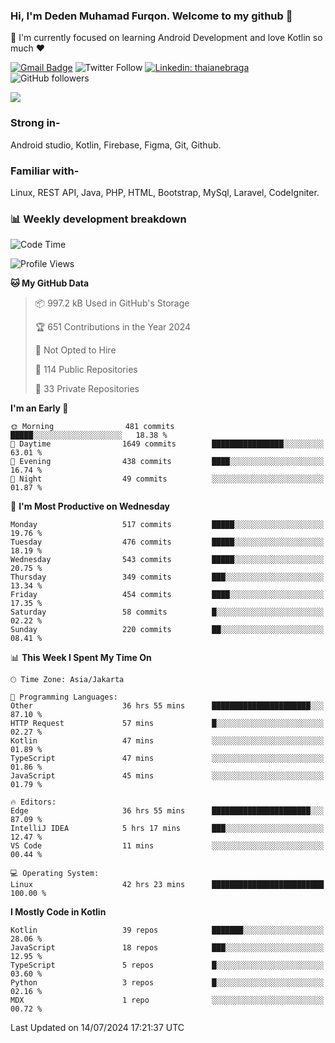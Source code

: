 ### Hi, I'm Deden Muhamad Furqon. Welcome to my github 👋

<!--
**furqoncreative/furqoncreative** is a ✨ _special_ ✨ repository because its `README.md` (this file) appears on your GitHub profile.

Here are some ideas to get you started:

- 🔭 I’m currently working on ...
- 👯 I’m looking to collaborate on ...
- 🤔 I’m looking for help with ...
- 💬 Ask me about ...
- 📫 How to reach me: ...
- 😄 Pronouns: ...
- ⚡ Fun fact: ...
-->

  🌱 I'm currently focused on learning Android Development and love Kotlin so much ❤ 

[![Gmail Badge](https://img.shields.io/badge/-furqoncreative24@gmail.com-c14438?style=flat-square&logo=Gmail&logoColor=white&link=mailto:furqoncreative24@gmail.com)](mailto:furqoncreative24@gmail.com)
![Twitter Follow](https://img.shields.io/twitter/follow/furqoncreative?label=Follow)
[![Linkedin: thaianebraga](https://img.shields.io/badge/-Deden_Muhamad_Furqon-blue?style=flat-square&logo=Linkedin&logoColor=white&link=https://www.linkedin.com/in/anmol-p-singh/)](https://www.linkedin.com/in/furqoncreative/)
![GitHub followers](https://img.shields.io/github/followers/furqoncreative?label=Follow&style=social)

<img src="https://github-readme-stats.sera5-dev.vercel.app/api?username=furqoncreative&hide=stars&show_icons=true&count_private=true&include_all_commits=true&title_color=#008080&icon_color=#008080&hide_border=true" width="">

### Strong in-

Android studio, Kotlin, Firebase, Figma, Git, Github.

### Familiar with-
Linux, REST API, Java, PHP, HTML, Bootstrap, MySql, Laravel, CodeIgniter.

### 📊 Weekly development breakdown

<!--START_SECTION:waka-->
![Code Time](http://img.shields.io/badge/Code%20Time-2%2C543%20hrs%2025%20mins-blue)

![Profile Views](http://img.shields.io/badge/Profile%20Views-0-blue)

**🐱 My GitHub Data** 

> 📦 997.2 kB Used in GitHub's Storage 
 > 
> 🏆 651 Contributions in the Year 2024
 > 
> 🚫 Not Opted to Hire
 > 
> 📜 114 Public Repositories 
 > 
> 🔑 33 Private Repositories 
 > 
**I'm an Early 🐤** 

```text
🌞 Morning                481 commits         █████░░░░░░░░░░░░░░░░░░░░   18.38 % 
🌆 Daytime                1649 commits        ████████████████░░░░░░░░░   63.01 % 
🌃 Evening                438 commits         ████░░░░░░░░░░░░░░░░░░░░░   16.74 % 
🌙 Night                  49 commits          ░░░░░░░░░░░░░░░░░░░░░░░░░   01.87 % 
```
📅 **I'm Most Productive on Wednesday** 

```text
Monday                   517 commits         █████░░░░░░░░░░░░░░░░░░░░   19.76 % 
Tuesday                  476 commits         █████░░░░░░░░░░░░░░░░░░░░   18.19 % 
Wednesday                543 commits         █████░░░░░░░░░░░░░░░░░░░░   20.75 % 
Thursday                 349 commits         ███░░░░░░░░░░░░░░░░░░░░░░   13.34 % 
Friday                   454 commits         ████░░░░░░░░░░░░░░░░░░░░░   17.35 % 
Saturday                 58 commits          █░░░░░░░░░░░░░░░░░░░░░░░░   02.22 % 
Sunday                   220 commits         ██░░░░░░░░░░░░░░░░░░░░░░░   08.41 % 
```


📊 **This Week I Spent My Time On** 

```text
🕑︎ Time Zone: Asia/Jakarta

💬 Programming Languages: 
Other                    36 hrs 55 mins      ██████████████████████░░░   87.10 % 
HTTP Request             57 mins             █░░░░░░░░░░░░░░░░░░░░░░░░   02.27 % 
Kotlin                   47 mins             ░░░░░░░░░░░░░░░░░░░░░░░░░   01.89 % 
TypeScript               47 mins             ░░░░░░░░░░░░░░░░░░░░░░░░░   01.86 % 
JavaScript               45 mins             ░░░░░░░░░░░░░░░░░░░░░░░░░   01.79 % 

🔥 Editors: 
Edge                     36 hrs 55 mins      ██████████████████████░░░   87.09 % 
IntelliJ IDEA            5 hrs 17 mins       ███░░░░░░░░░░░░░░░░░░░░░░   12.47 % 
VS Code                  11 mins             ░░░░░░░░░░░░░░░░░░░░░░░░░   00.44 % 

💻 Operating System: 
Linux                    42 hrs 23 mins      █████████████████████████   100.00 % 
```

**I Mostly Code in Kotlin** 

```text
Kotlin                   39 repos            ███████░░░░░░░░░░░░░░░░░░   28.06 % 
JavaScript               18 repos            ███░░░░░░░░░░░░░░░░░░░░░░   12.95 % 
TypeScript               5 repos             █░░░░░░░░░░░░░░░░░░░░░░░░   03.60 % 
Python                   3 repos             █░░░░░░░░░░░░░░░░░░░░░░░░   02.16 % 
MDX                      1 repo              ░░░░░░░░░░░░░░░░░░░░░░░░░   00.72 % 
```




 Last Updated on 14/07/2024 17:21:37 UTC
<!--END_SECTION:waka-->
